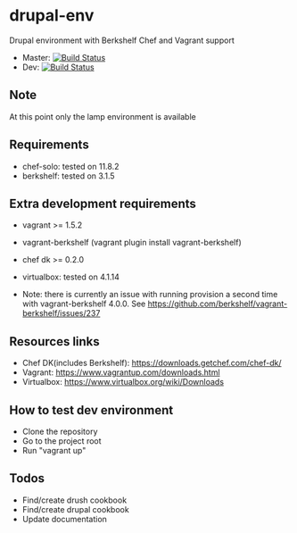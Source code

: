 drupal-env
==========

Drupal environment with Berkshelf Chef and Vagrant support
* Master: [![Build Status](https://api.travis-ci.org/sergiuionescu/drupal-env.svg?branch=master)](http://travis-ci.org/sergiuionescu/drupal-env)
* Dev: [![Build Status](https://api.travis-ci.org/sergiuionescu/drupal-env.svg?branch=dev)](http://travis-ci.org/sergiuionescu/drupal-env)

Note
----
At this point only the lamp environment is available


Requirements
------------
* chef-solo: tested on 11.8.2
* berkshelf: tested on 3.1.5

Extra development requirements
-----------------------------
* vagrant >= 1.5.2
* vagrant-berkshelf (vagrant plugin install vagrant-berkshelf)
* chef dk >= 0.2.0
* virtualbox: tested on 4.1.14

* Note: there is currently an issue with running provision a second time with vagrant-berkshelf 4.0.0. See https://github.com/berkshelf/vagrant-berkshelf/issues/237

Resources links
---------------
* Chef DK(includes Berkshelf): https://downloads.getchef.com/chef-dk/
* Vagrant: https://www.vagrantup.com/downloads.html
* Virtualbox: https://www.virtualbox.org/wiki/Downloads


How to test dev environment
---------------------------
- Clone the repository
- Go to the project root
- Run "vagrant up"


Todos
-----
- Find/create drush cookbook
- Find/create drupal cookbook
- Update documentation

